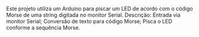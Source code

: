 Este projeto utiliza um Arduino para piscar um LED de acordo com o código Morse de uma string digitada no monitor Serial.
Descrição:
Entrada via monitor Serial;
Conversão de texto para código Morse;
Pisca o LED conforme a sequência Morse.

